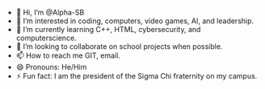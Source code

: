- 👋 Hi, I’m @Alpha-SB
- 👀 I’m interested in coding, computers, video games, AI, and leadership.
- 🌱 I’m currently learning C++, HTML, cybersecurity, and computerscience. 
- 💞️ I’m looking to collaborate on school projects when possible.
- 📫 How to reach me GIT, email.
- 😄 Pronouns: He/Him
- ⚡ Fun fact: I am the president of the Sigma Chi fraternity on my campus. 

<!---
Alpha-SB/Alpha-SB is a ✨ special ✨ repository because its `README.md` (this file) appears on your GitHub profile.
You can click the Preview link to take a look at your changes.
--->

